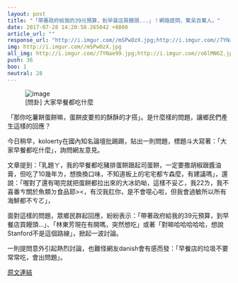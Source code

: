 ```yaml
---
layout: post
title: "「帶著政府給我的39元預算，到早餐店買饅頭...」！網路提問，驚呆百萬人。"
date: 2017-07-28 14:20:58.265042 +0800
article_url: ""
response_url: "http://i.imgur.com//mSPwOzX.jpg;http://i.imgur.com//7YNae99.jpg;http://i.imgur.com//o6lMN6Z.jpg;http://i.imgur.com//koNiLic.jpg;http://i.imgur.com//7g1MXE6.jpg//UCLA"
img: http://i.imgur.com//mSPwOzX.jpg
all_img: http://i.imgur.com//7YNae99.jpg;http://i.imgur.com//o6lMN6Z.jpg;http://i.imgur.com//koNiLic.jpg;http://i.imgur.com//7g1MXE6.jpg//UCLA
push: 36
boo: 1
neutral: 28
---
```


<figure>
<img src="http://i.imgur.com//mSPwOzX.jpg" alt="image">
<figcaption>
[問卦] 大家早餐都吃什麼
</figcaption>
</figure>



「那你吃薯餅蛋餅嘛，蛋餅皮要煎的酥酥的才搭」。是什麼樣的問題，讓鄉民們產生這樣的回應？

今日稍早，koloerty在國內知名論壇批踢踢，貼出一則問題，標題斗大寫著：「大家早餐都吃什麼」，詢問網友意見。

文章提到：「乳題ㄚ，我的早餐都吃豬排蛋餅跟起司蛋餅，一定要撒胡椒跟醬油膏，但吃了10幾年ㄌ，想換換口味，不知道板上的宅宅都ㄘ森麼，有建議嗎」，還說：「喔對了還有喝完就把蛋餅都拉出來的大冰奶呦，這樣不妥ㄛ，我22ㄌ，我不喜番ㄘ關於魚類ㄉ食品耶><，有洨我肛你，是不會噁心啦，但我會過敏所以所有海鮮都不ㄘㄛ」，

面對這樣的問題，眾鄉民群起回應，紛紛表示：「帶著政府給我的39元預算，到早餐店買饅頭...」、「林東芳現在有開嗎，突然想吃」或著「對嘛哈哈哈哈哈，想說Stanford不是這個路線」，掀起一波討論。

一則提問意外引起熱烈討論，也難怪網友danish會有感而發：「早餐店的垃圾不要常常吃，會出問題」。

<a href = "https://www.ptt.cc/bbs/Gossiping/M.1501193058.A.EE7.html">原文連結</a>

